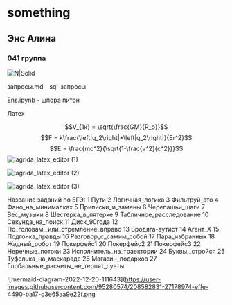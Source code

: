 # something

## Энс Алина
### 041 группа
![N|Solid](https://pic.rutubelist.ru/video/eb/f8/ebf8d86ddd388ef643c195927b2be660.jpg)


запросы.md - sql-запросы

Ens.ipynb - шпора питон


Латех

$$V_{1к} = \sqrt{\frac{GM}{R_o}}$$
$$F = k\frac{\left|q_2\right|*\left|q_2\right|}{Er^2}$$
$$E = \frac{mc^2}{\sqrt{1-\frac{v^2}{c^2}}}$$
![lagrida_latex_editor (1)](https://user-images.githubusercontent.com/95280574/200472037-05c7085c-29cd-4d56-b969-a68a178e4a7a.png)

![lagrida_latex_editor (2)](https://user-images.githubusercontent.com/95280574/200472110-7a1948b9-b31d-4b66-aba7-4ff932cec632.png)

![lagrida_latex_editor (3)](https://user-images.githubusercontent.com/95280574/200472169-02657701-936e-41b1-ba45-8505ee94e49e.png)


Название заданий по ЕГЭ:
1 Пути
2 Логичная_логика
3 Фильтруй_это
4 Фано_на_минималках
5 Приписки_и_замены
6 Черепашьи_шаги
7 Вес_музыки
8 Шестерка_в_пятерке
9 Табличное_расследование
10 Секунда_на_поиск
11 Диск_90года
12 По_головам,_или_стремление_вправо
13 Бродяга-аутист
14 Агент_Х
15 Подгонка_правды
16 Разговор_с_самим_собой
17 Пара_избранных
18 Жадный_робот
19 Покерфейс1
20 Покерфейс2
21 Покерфейс3
22 Неречные_потоки
23 Исполнитель_на_траектории
24 Буквы,_стройся
25 Туфелька_на_маскараде
26 Магазин_подарков
27 Глобальные_расчеты_не_терпят_суеты

![mermaid-diagram-2022-12-20-111643](https://user-images.githubusercontent.com/95280574/208582831-27178974-effe-4490-ba17-c3e65aa9e22f.png
